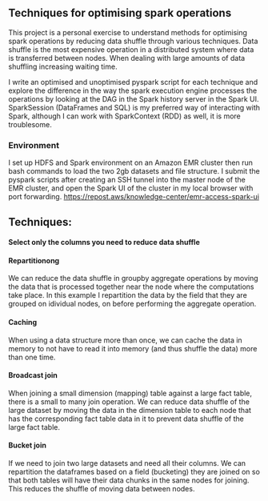 ## Techniques for optimising spark operations
This project is a personal exercise to understand methods for optimising spark operations by reducing data shuffle through various techniques. Data shuffle is the most expensive operation in a distributed system where data is transferred between nodes. When dealing with large amounts of data shuffling increasing waiting time. 

I write an optimised and unoptimised pyspark script for each technique and explore the difference in the way the spark execution engine processes the operations by looking at the DAG in the Spark history server in the Spark UI. SparkSession (DataFrames and SQL) is my preferred way of interacting with Spark, although I can work with SparkContext (RDD) as well, it is more troublesome.

### Environment
I set up HDFS and Spark environment on an Amazon EMR cluster then run bash commands to load the two 2gb datasets and file structure. I submit the pyspark scripts after creating an SSH tunnel into the master node of the EMR cluster, and open the Spark UI of the cluster in my local browser with port forwarding. https://repost.aws/knowledge-center/emr-access-spark-ui

## Techniques:
#### Select only the columns you need to reduce data shuffle
#### Repartitionong
We can reduce the data shuffle in groupby aggregate operations by moving the data that is processed together near the node where the computations take place. In this example I repartition the data by the field that they are grouped on idividual nodes, on before performing the aggregate operation.

#### Caching
When using a data structure more than once, we can cache the data in memory to not have to read it into memory (and thus shuffle the data) more than one time.

#### Broadcast join
When joining a small dimension (mapping) table against a large fact table, there is a small to many join operation. We can reduce data shuffle of the large dataset by moving the data in the dimension table to each node that has the corresponding fact table data in it to prevent data shuffle of the large fact table.

#### Bucket join
If we need to join two large datasets and need all their columns. We can repartition the dataframes based on a field (bucketing) they are joined on so that both tables will have their data chunks in the same nodes for joining. This reduces the shuffle of moving data between nodes.